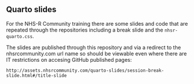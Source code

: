## Quarto slides

For the NHS-R Community training there are some slides and code that are repeated through the repositories including a break slide and the `nhsr-quarto.css`.

The slides are published through this repository and via a redirect to the nhsrcommunity.com url name so should be viewable even where there are IT restrictions on accesing GitHub published pages:

```
http://assets.nhsrcommunity.com/quarto-slides/session-break-slide.html#/title-slide
```
